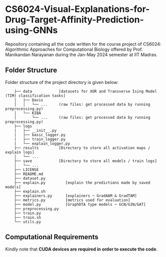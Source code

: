 # CS6024-Visual-Explanations-for-Drug-Target-Affinity-Prediction-using-GNNs
Repository containing all the code written for the course project of CS6024: Algorithmic Approaches for Computational Biology offered by Prof. Manikandan Narayanan during the Jan-May 2024 semester at IIT Madras.

## Folder Structure
Folder structure of the project directory is given below:

```
    ├── data            [datasets for XOR and Transverse Ising Model (TIM) classification tasks]
    │   ├── Davis
    │   │   └── ...     (raw files: get processed data by running preprocessing.py)
    │   └── KIBA
    │       └── ...     (raw files: get processed data by running preprocessing.py)
    ├── logs
    |   ├── __init__.py
    |   ├── basic_logger.py
    |   ├── train_logger.py
    |   └── explain_logger.py
    ├── results         [Directory to store all activation maps / explain logs]
    │   └── ...
    ├── save            [Directory to store all models / train logs]
    │   └── ...         
    ├── LICENSE
    ├── README.md
    ├── dataset.py
    ├── explain.py         [explain the predictions made by saved models]
    ├── explain.sh
    ├── explainers.py      [explainers ─ GradAAM & GradTAM]
    ├── metrics.py         [metrics used for evaluation]
    ├── model.py           [GraphDTA type models ─ GCN/GIN/GAT]
    ├── preprocessing.py
    ├── train.py
    ├── train.sh
    └── utils.py
```

## Computational Requirements
Kindly note that **CUDA devices are required in order to execute the code**.
